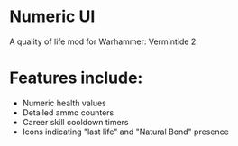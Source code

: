 # Numeric UI
A quality of life mod for Warhammer: Vermintide 2

# Features include:

- Numeric health values
- Detailed ammo counters
- Career skill cooldown timers
- Icons indicating "last life" and "Natural Bond" presence
